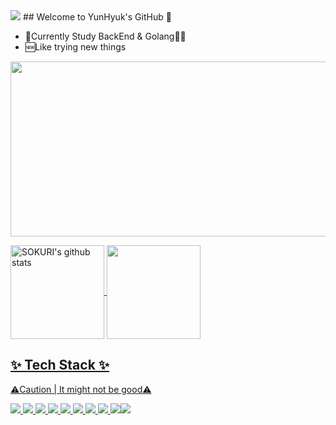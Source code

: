   <img src="https://capsule-render.vercel.app/api?type=Waving&color=gradient&height=200&section=header&text=YunHyuk%20GitHub&fontSize=70" />
## Welcome to YunHyuk's GitHub 👋


- 📖Currently Study BackEnd & Golang👨‍💻
- 🆕Like trying new things

<img src="https://user-images.githubusercontent.com/95832831/204823699-39eddc8c-1f16-4f6f-a2e2-8d4fffc9ee27.png" width="840" height="280"/>



<a href="https://github.com/leeyunhyuk"><img align="center" style="height:150px;" src="https://github-readme-stats.vercel.app/api?username=leeyunhyuk&show_icons=true&theme=nord&hide_border=true" alt="SOKURI's github stats" /> <a href="https://github.com/leeyunhyuk"><img align="center" style="height:150px;" src="https://github-readme-stats.vercel.app/api/top-langs/?username=leeyunhyuk&layout=compact&theme=nord&hide_border=true" />
  

  
## ✨ Tech Stack ✨
⚠️Caution | It might not be good⚠️
  
<img src="https://img.shields.io/badge/C++-00599C?style=flat-square&logo=Cplusplus&logoColor=white"/> <img src="https://img.shields.io/badge/C-A8B9CCC?style=flat-square&logo=C&logoColor=white"/> <img src="https://img.shields.io/badge/Golang-00ADD8?style=flat-square&logo=Go&logoColor=white"/> <img src="https://img.shields.io/badge/Vim-019733?style=flat-square&logo=Vim&logoColor=white"/> <img src="https://img.shields.io/badge/Git-F05032?style=flat-square&logo=Git&logoColor=white"/> <img src="https://img.shields.io/badge/CentOS-262577?style=flat-square&logo=CentOS&logoColor=white"/> <img src="https://img.shields.io/badge/Linux-F8C517?style=flat-square&logo=Linux&logoColor=white"/> <img src="https://img.shields.io/badge/NGINX-009639?style=flat-square&logo=NGINX&logoColor=white"/> <img src="https://img.shields.io/badge/MySQL-4479A1?style=flat-square&logo=MySQL&logoColor=white"/><img src="https://img.shields.io/badge/GNU Bash-4EAA25?style=flat-square&logo=GNU Bash&logoColor=white"/>
